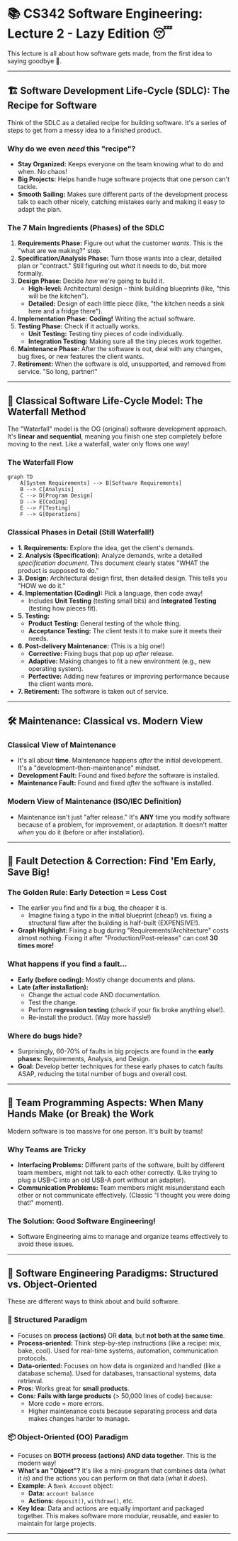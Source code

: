 # 📚 CS342 Software Engineering: Lecture 2 - Lazy Edition 😴

This lecture is all about how software gets made, from the first idea to saying goodbye 👋.

---

## 🏗️ Software Development Life-Cycle (SDLC): The Recipe for Software

Think of the SDLC as a detailed recipe for building software. It's a series of steps to get from a messy idea to a finished product.

### Why do we even *need* this "recipe"?
*   **Stay Organized:** Keeps everyone on the team knowing what to do and when. No chaos!
*   **Big Projects:** Helps handle huge software projects that one person can't tackle.
*   **Smooth Sailing:** Makes sure different parts of the development process talk to each other nicely, catching mistakes early and making it easy to adapt the plan.

### The 7 Main Ingredients (Phases) of the SDLC
1.  **Requirements Phase:** Figure out what the customer *wants*. This is the "what are we making?" step.
2.  **Specification/Analysis Phase:** Turn those wants into a clear, detailed plan or "contract." Still figuring out *what* it needs to do, but more formally.
3.  **Design Phase:** Decide *how* we're going to build it.
    *   **High-level:** Architectural design – think building blueprints (like, "this will be the kitchen").
    *   **Detailed:** Design of each little piece (like, "the kitchen needs a sink here and a fridge there").
4.  **Implementation Phase:** **Coding!** Writing the actual software.
5.  **Testing Phase:** Check if it actually works.
    *   **Unit Testing:** Testing tiny pieces of code individually.
    *   **Integration Testing:** Making sure all the tiny pieces work together.
6.  **Maintenance Phase:** After the software is out, deal with any changes, bug fixes, or new features the client wants.
7.  **Retirement:** When the software is old, unsupported, and removed from service. "So long, partner!"

---

## 🌊 Classical Software Life-Cycle Model: The Waterfall Method

The "Waterfall" model is the OG (original) software development approach. It's **linear and sequential**, meaning you finish one step completely before moving to the next. Like a waterfall, water only flows one way!

### The Waterfall Flow

```mermaid
graph TD
    A[System Requirements] --> B[Software Requirements]
    B --> C[Analysis]
    C --> D[Program Design]
    D --> E[Coding]
    E --> F[Testing]
    F --> G[Operations]
```

### Classical Phases in Detail (Still Waterfall!)

*   **1. Requirements:** Explore the idea, get the client's demands.
*   **2. Analysis (Specification):** Analyze demands, write a detailed *specification document*. This document clearly states "WHAT the product is supposed to do."
*   **3. Design:** Architectural design first, then detailed design. This tells you "HOW we do it."
*   **4. Implementation (Coding):** Pick a language, then code away!
    *   Includes **Unit Testing** (testing small bits) and **Integrated Testing** (testing how pieces fit).
*   **5. Testing:**
    *   **Product Testing:** General testing of the whole thing.
    *   **Acceptance Testing:** The client tests it to make sure it meets their needs.
*   **6. Post-delivery Maintenance:** (This is a big one!)
    *   **Corrective:** Fixing bugs that pop up *after* release.
    *   **Adaptive:** Making changes to fit a new environment (e.g., new operating system).
    *   **Perfective:** Adding new features or improving performance because the client wants more.
*   **7. Retirement:** The software is taken out of service.

---

## 🛠️ Maintenance: Classical vs. Modern View

### Classical View of Maintenance
*   It's all about **time**. Maintenance happens *after* the initial development. It's a "development-then-maintenance" mindset.
*   **Development Fault:** Found and fixed *before* the software is installed.
*   **Maintenance Fault:** Found and fixed *after* the software is installed.

### Modern View of Maintenance (ISO/IEC Definition)
*   Maintenance isn't just "after release." It's **ANY** time you modify software because of a problem, for improvement, or adaptation. It doesn't matter *when* you do it (before or after installation).

---

## 💸 Fault Detection & Correction: Find 'Em Early, Save Big!

### The Golden Rule: Early Detection = Less Cost
*   The earlier you find and fix a bug, the cheaper it is.
    *   Imagine fixing a typo in the initial blueprint (cheap!) vs. fixing a structural flaw after the building is half-built (EXPENSIVE!).
*   **Graph Highlight:** Fixing a bug during "Requirements/Architecture" costs almost nothing. Fixing it after "Production/Post-release" can cost **30 times more!**

### What happens if you find a fault...
*   **Early (before coding):** Mostly change documents and plans.
*   **Late (after installation):**
    *   Change the actual code AND documentation.
    *   Test the change.
    *   Perform **regression testing** (check if your fix broke anything else!).
    *   Re-install the product. (Way more hassle!)

### Where do bugs hide?
*   Surprisingly, 60-70% of faults in big projects are found in the **early phases:** Requirements, Analysis, and Design.
*   **Goal:** Develop better techniques for these early phases to catch faults ASAP, reducing the total number of bugs and overall cost.

---

## 🤝 Team Programming Aspects: When Many Hands Make (or Break) the Work

Modern software is too massive for one person. It's built by teams!

### Why Teams are Tricky
*   **Interfacing Problems:** Different parts of the software, built by different team members, might not talk to each other correctly. (Like trying to plug a USB-C into an old USB-A port without an adapter).
*   **Communication Problems:** Team members might misunderstand each other or not communicate effectively. (Classic "I thought you were doing that!" moment).

### The Solution: Good Software Engineering!
*   Software Engineering aims to manage and organize teams effectively to avoid these issues.

---

## 🔄 Software Engineering Paradigms: Structured vs. Object-Oriented

These are different ways to think about and build software.

### 📜 Structured Paradigm
*   Focuses on **process (actions)** OR **data**, but **not both at the same time**.
*   **Process-oriented:** Think step-by-step instructions (like a recipe: mix, bake, cool). Used for real-time systems, automation, communication protocols.
*   **Data-oriented:** Focuses on how data is organized and handled (like a database schema). Used for databases, transactional systems, data retrieval.
*   **Pros:** Works great for **small products**.
*   **Cons:** **Fails with large products** (> 50,000 lines of code) because:
    *   More code = more errors.
    *   Higher maintenance costs because separating process and data makes changes harder to manage.

### 📦 Object-Oriented (OO) Paradigm
*   Focuses on **BOTH process (actions) AND data together**. This is the modern way!
*   **What's an "Object"?** It's like a mini-program that combines data (what it *is*) and the actions you can perform on that data (what it *does*).
*   **Example:** A `Bank Account` object:
    *   **Data:** `account balance`
    *   **Actions:** `deposit()`, `withdraw()`, etc.
*   **Key Idea:** Data and actions are equally important and packaged together. This makes software more modular, reusable, and easier to maintain for large projects.

---